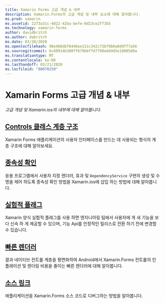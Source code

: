 ```yaml
---
title: Xamarin Forms 고급 개념 & 내부
description: Xamarin.Forms의 고급 개념 및 내부 요소에 대해 알아봅니다.
ms.prod: xamarin
ms.assetid: 2273a31c-4022-42ba-befe-0d23ce2ff3b5
ms.technology: xamarin-forms
author: davidbritch
ms.author: dabritch
ms.date: 03/20/2020
ms.openlocfilehash: 98e488dbf8446ee151c342c73bf9b0a8d9ff7a56
ms.sourcegitcommit: 6c60914b380ff679bbffd7790edd4d5e18005d0a
ms.translationtype: MT
ms.contentlocale: ko-KR
ms.lasthandoff: 03/21/2020
ms.locfileid: "80070250"
---
```

# <a name="xamarinforms-advanced-concepts--internals"></a>Xamarin Forms 고급 개념 & 내부

_고급 개념 및 Xamarin.ios의 내부에 대해 알아봅니다._

## <a name="controls-class-hierarchy"></a>[Controls 클래스 계층 구조](class-hierarchy.md)

Xamarin Forms 애플리케이션의 사용자 인터페이스를 만드는 데 사용되는 형식의 계층 구조에 대해 알아보세요.

## <a name="dependency-resolution"></a>[종속성 확인](dependency-resolution.md)

응용 프로그램에서 사용자 지정 렌더러, 효과 및 `DependencyService` 구현의 생성 및 수명을 제어 하도록 종속성 확인 방법을 Xamarin.ios에 삽입 하는 방법에 대해 알아봅니다.

## <a name="experimental-flags"></a>[실험적 플래그](experimental-flags.md)

Xamarin 양식 실험적 플래그를 사용 하면 엔지니어링 팀에서 사용자에 게 새 기능을 보다 신속 하 게 제공할 수 있으며, 기능 Api를 안정적인 릴리스로 전환 하기 전에 변경할 수 있습니다.

## <a name="fast-renderers"></a>[빠른 렌더러](fast-renderers.md)

결과 네이티브 컨트롤 계층을 평면화하여 Android에서 Xamarin.Forms 컨트롤의 인플레이션 및 렌더링 비용을 줄이는 빠른 렌더러에 대해 알아봅니다.

## <a name="source-link"></a>[소스 링크](sourcelink.md)

애플리케이션을 Xamarin.Forms 소스 코드로 디버그하는 방법을 알아봅니다.
